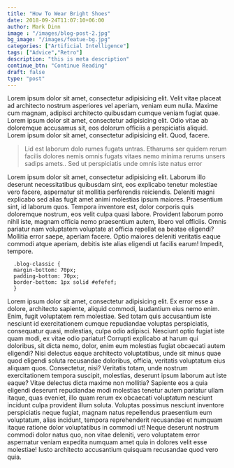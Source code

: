```yaml
---
title: "How To Wear Bright Shoes"
date: 2018-09-24T11:07:10+06:00
author: Mark Dinn
image : "/images/blog-post-2.jpg"
bg_image: "/images/featue-bg.jpg"
categories: ["Artificial Intelligence"]
tags: ["Advice","Retro"]
description: "this is meta description"
continue_btn: "Continue Reading"
draft: false
type: "post"
---
```



Lorem ipsum dolor sit amet, consectetur adipisicing elit. Velit vitae placeat ad architecto nostrum asperiores
vel aperiam, veniam eum nulla. Maxime cum magnam, adipisci architecto quibusdam cumque veniam fugiat quae. Lorem
ipsum dolor sit amet, consectetur adipisicing elit. Odio vitae ab doloremque accusamus sit, eos dolorum officiis
a perspiciatis aliquid. Lorem ipsum dolor sit amet, consectetur adipisicing elit. Quod, facere. </p>

> Lid est laborum dolo rumes fugats untras. Etharums ser quidem rerum facilis dolores nemis omnis fugats vitaes
nemo minima rerums unsers sadips amets.. Sed ut perspiciatis unde omnis iste natus error

Lorem ipsum dolor sit amet, consectetur adipisicing elit. Laborum illo deserunt necessitatibus quibusdam sint,
eos explicabo tenetur molestiae vero facere, aspernatur sit mollitia perferendis reiciendis. Deleniti magni
explicabo sed alias fugit amet animi molestias ipsum maiores. Praesentium sint, id laborum quos. Tempora
inventore est, dolor corporis quis doloremque nostrum, eos velit culpa quasi labore. Provident laborum porro
nihil iste, magnam officia nemo praesentium autem, libero vel officiis. Omnis pariatur nam voluptatem voluptate
at officia repellat ea beatae eligendi? Mollitia error saepe, aperiam facere. Optio maiores deleniti veritatis
eaque commodi atque aperiam, debitis iste alias eligendi ut facilis earum! Impedit, tempore.</p>

```
  .blog-classic {
  margin-bottom: 70px;
  padding-bottom: 70px;
  border-bottom: 1px solid #efefef;
  }
```

Lorem ipsum dolor sit amet, consectetur adipisicing elit. Ex error esse a dolore, architecto sapiente, aliquid
commodi, laudantium eius nemo enim. Enim, fugit voluptatem rem molestiae. Sed totam quis accusantium iste
nesciunt id exercitationem cumque repudiandae voluptas perspiciatis, consequatur quasi, molestias, culpa odio
adipisci. Nesciunt optio fugiat iste quam modi, ex vitae odio pariatur! Corrupti explicabo at harum qui
doloribus, sit dicta nemo, dolor, enim eum molestias fugiat obcaecati autem eligendi? Nisi delectus eaque
architecto voluptatibus, unde sit minus quae quod eligendi soluta recusandae doloribus, officia, veritatis
voluptatum eius aliquam quos. Consectetur, nisi? Veritatis totam, unde nostrum exercitationem tempora suscipit,
molestias, deserunt ipsum laborum aut iste eaque? Vitae delectus dicta maxime non mollitia? Sapiente eos a quia
eligendi deserunt repudiandae modi molestias tenetur autem pariatur ullam itaque, quas eveniet, illo quam rerum
ex obcaecati voluptatum nesciunt incidunt culpa provident illum soluta. Voluptas possimus nesciunt inventore
perspiciatis neque fugiat, magnam natus repellendus praesentium eum voluptatum, alias incidunt, tempora
reprehenderit recusandae et numquam itaque ratione dolor voluptatibus in commodi ut! Neque deserunt nostrum
commodi dolor natus quo, non vitae deleniti, vero voluptatem error aspernatur veniam expedita numquam amet quia
in dolores velit esse molestiae! Iusto architecto accusantium quisquam recusandae quod vero quia.</p>